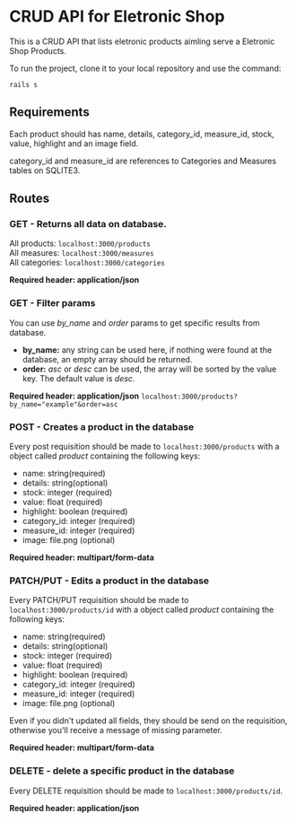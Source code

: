 # CRUD API for Eletronic Shop

This is a CRUD API that lists eletronic products aimling serve a Eletronic Shop Products.

To run the project, clone it to your local repository and use the command:

```rails s``` 

## Requirements

Each product should has name, details, category_id, measure_id, stock, value, highlight and an image field.

category_id and measure_id are references to Categories and Measures tables on SQLITE3.

## Routes

### GET - Returns all data on database.
All products: ```localhost:3000/products```
<br>
All measures: ```localhost:3000/measures```
<br>
All categories: ```localhost:3000/categories```

**Required header: application/json**
  
### GET - Filter params
You can use *by_name* and *order* params to get specific results from database.
<br>
- **by_name:** any string can be used here, if nothing were found at the database, an empty array should be returned.
- **order:** *asc* or *desc* can be used, the array will be sorted by the value key. The default value is *desc*.

**Required header: application/json**
```localhost:3000/products?by_name="example"&order=asc```

### POST - Creates a product in the database
Every post requisition should be made to ```localhost:3000/products``` with a object called *product* containing the following keys:

- name: string(required)
- details: string(optional)
- stock: integer (required)
- value: float (required)
- highlight: boolean (required)
- category_id: integer (required)
- measure_id: integer (required)
- image: file.png (optional)

**Required header: multipart/form-data**

### PATCH/PUT - Edits a product in the database
Every PATCH/PUT requisition should be made to ```localhost:3000/products/id``` with a object called *product* containing the following keys:

- name: string(required)
- details: string(optional)
- stock: integer (required)
- value: float (required)
- highlight: boolean (required)
- category_id: integer (required)
- measure_id: integer (required)
- image: file.png (optional)

Even if you didn't updated all fields, they should be send on the requisition, otherwise you'll receive a message of missing parameter.

**Required header: multipart/form-data**

### DELETE - delete a specific product in the database
Every DELETE requisition should be made to ```localhost:3000/products/id```.

**Required header: application/json**